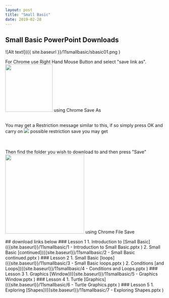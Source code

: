 ```yaml
---
layout: post
title: "Small Basic"
date: 2019-02-28
---
```

## **Small Basic PowerPoint Downloads**

![Alt textl]({{ site.baseurl }}/11smallbasic/sbasic01.png )

<P>For Chrome use Right Hand Mouse Button and select "save link as".<BR />
<img src = "{{ site.baseurl }}/01flowolv4/chromesaveas.jpg"  width="150" height="150" /> using Chrome Save As <br /> <br />

You may get a Restriction message similar to this, if so simply press OK and carry on
<img src = "{{ site.baseurl }}/55general/nosaveerror.jpg"   /> possible restriction save you may get<br /> <br /> <br />

Then find the folder you wish to download to and then press "Save" <br />
<img src = "{{ site.baseurl }}/01flowolv4/chromefilesave.jpg"  width="250" height="250" /> using Chrome File Save<br />
</P>
## download links below
### Lesson 1
1. Introduction to [Small Basic]({{site.baseurl}}/11smallbasic/1 - Introduction to Small Basic.pptx )	
2. Small Basic [continued]({{site.baseurl}}/11smallbasic/2 - Small Basic continued.pptx )
### Lesson 2
1. Small Basic [loops]({{site.baseurl}}/11smallbasic/3 - Small Basic loops.pptx )	
2. Conditions [and Loops]({{site.baseurl}}/11smallbasic/4 - Conditions and Loops.pptx )
### Lesson 3
1. Graphics [Window]({{site.baseurl}}/11smallbasic/5 - Graphics Window.pptx )
### Lesson 4
1. Turtle [Graphics]({{site.baseurl}}/11smallbasic/6 - Turtle Graphics.pptx )
### Lesson 5
1. Exploring [Shapes]({{site.baseurl}}/11smallbasic/7 - Exploring Shapes.pptx )
	

	










